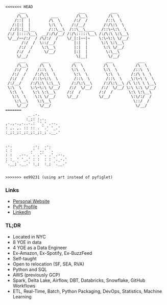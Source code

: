 ```
<<<<<<< HEAD
      ___                       ___           ___     
     /\__\          ___        /\__\         /\  \    
    /::|  |        /\  \      /:/  /        /::\  \   
   /:|:|  |        \:\  \    /:/__/        /:/\:\  \  
  /:/|:|__|__      /::\__\  /::\__\____   /::\~\:\  \ 
 /:/ |::::\__\  __/:/\/__/ /:/\:::::\__\ /:/\:\ \:\__\
 \/__/~~/:/  / /\/:/  /    \/_|:|~~|~    \:\~\:\ \/__/
       /:/  /  \::/__/        |:|  |      \:\ \:\__\  
      /:/  /    \:\__\        |:|  |       \:\ \/__/  
     /:/  /      \/__/        |:|  |        \:\__\    
     \/__/                     \|__|         \/__/    
      ___       ___           ___           ___           ___     
     /\__\     /\  \         /\  \         /\  \         /\  \    
    /:/  /    /::\  \        \:\  \        \:\  \       /::\  \   
   /:/  /    /:/\:\  \        \:\  \        \:\  \     /:/\ \  \  
  /:/  /    /::\~\:\  \       /::\  \       /::\  \   _\:\~\ \  \ 
 /:/__/    /:/\:\ \:\__\     /:/\:\__\     /:/\:\__\ /\ \:\ \ \__\
 \:\  \    \:\~\:\ \/__/    /:/  \/__/    /:/  \/__/ \:\ \:\ \/__/
  \:\  \    \:\ \:\__\     /:/  /        /:/  /       \:\ \:\__\  
   \:\  \    \:\ \/__/     \/__/         \/__/         \:\/:/  /  
    \:\__\    \:\__\                                    \::/  /   
     \/__/     \/__/                                     \/__/    
=======
          _ .-.         
         :_;: :.-.      
,-.,-.,-..-.: `'.' .--. 
: ,. ,. :: :: . `.' '_.'
:_;:_;:_;:_;:_;:_;`.__.'
                        
                        
.-.         .-.  .-.       
: :        .' `..' `.      
: :   .--. `. .'`. .' .--. 
: :_ ' '_.' : :  : : `._-.'
`.__;`.__.' :_;  :_; `.__.'
                           
                           
>>>>>>> ee99231 (using art instead of pyfiglet)

```

### Links

- [Personal Website](https://michaelthomasletts.github.io/)
- [PyPI Profile](https://pypi.org/user/lettsmt/)
- [LinkedIn](https://www.linkedin.com/in/lettsmichael/)

### TL;DR

- Located in NYC
- 8 YOE in data
- 4 YOE as a Data Engineer
- Ex-Amazon, Ex-Spotify, Ex-BuzzFeed
- Self-taught
- Open to relocation (SF, SEA, RVA)
- Python and SQL
- AWS (previously GCP)
- Spark, Delta Lake, Airflow, DBT, Databricks, Snowflake, GitHub Workflows
- ETL, Real-Time, Batch, Python Packaging, DevOps, Statistics, Machine Learning